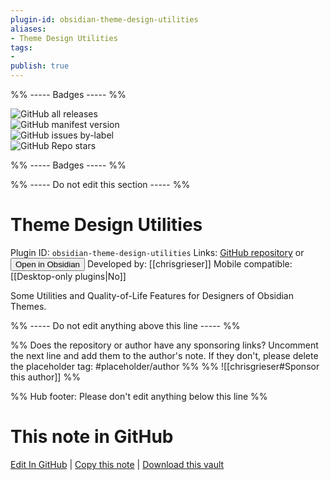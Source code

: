 ```yaml
---
plugin-id: obsidian-theme-design-utilities
aliases:
- Theme Design Utilities
tags: 
- 
publish: true
---
```


%% ----- Badges ----- %%

![GitHub all releases](https://img.shields.io/github/downloads/chrisgrieser/obsidian-theme-design-utilities/total?color=573E7A&logo=github&style=for-the-badge)   
![GitHub manifest version](https://img.shields.io/github/manifest-json/v/chrisgrieser/obsidian-theme-design-utilities?color=573E7A&logo=github&style=for-the-badge)   
![GitHub issues by-label](https://img.shields.io/github/issues/chrisgrieser/obsidian-theme-design-utilities/help%20wanted?color=573E7A&logo=github&style=for-the-badge)   
![GitHub Repo stars](https://img.shields.io/github/stars/chrisgrieser/obsidian-theme-design-utilities?color=573E7A&logo=github&style=for-the-badge)

%% ----- Badges ----- %%

%% ----- Do not edit this section ----- %%

# Theme Design Utilities

Plugin ID: `obsidian-theme-design-utilities`
Links: [GitHub repository](https://github.com/chrisgrieser/obsidian-theme-design-utilities) or [<button id=HH>Open in Obsidian</button>](obsidian://show-plugin?id=obsidian-theme-design-utilities)
Developed by: [[chrisgrieser]]
Mobile compatible: [[Desktop-only plugins|No]]

Some Utilities and Quality-of-Life Features for Designers of Obsidian Themes.

%% ----- Do not edit anything above this line ----- %% 

%% Does the repository or author have any sponsoring links? Uncomment the next line and add them to the author's note. If they don't, please delete the placeholder tag: #placeholder/author %%
%% ![[chrisgrieser#Sponsor this author]] %%

%% Hub footer: Please don't edit anything below this line %%

# This note in GitHub

<span class="git-footer">[Edit In GitHub](https://github.dev/obsidian-community/obsidian-hub/blob/main/02%20-%20Community%20Expansions/02.05%20All%20Community%20Expansions/Plugins/obsidian-theme-design-utilities.md "git-hub-edit-note") | [Copy this note](https://raw.githubusercontent.com/obsidian-community/obsidian-hub/main/02%20-%20Community%20Expansions/02.05%20All%20Community%20Expansions/Plugins/obsidian-theme-design-utilities.md "git-hub-copy-note") | [Download this vault](https://github.com/obsidian-community/obsidian-hub/archive/refs/heads/main.zip "git-hub-download-vault") </span>
